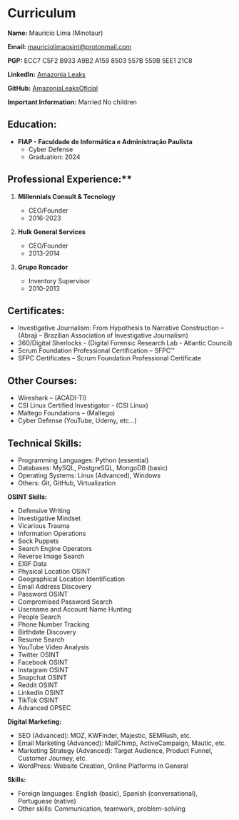 # Curriculum

**Name:**
Mauricio Lima (Minotaur)

**Email:**
mauriciolimaosint@protonmail.com

**PGP:**
ECC7 C5F2 B933 A9B2 A159 8503 557B 559B 5EE1 21C8

**LinkedIn:**
[Amazonia Leaks](https://www.linkedin.com/in/amazonia-leaks/)

**GitHub:**
[AmazoniaLeaksOficial](https://github.com/AmazoniaLeaksOficial)

**Important Information:**
Married
No children

## Education:
- **FIAP - Faculdade de Informática e Administração Paulista**
  - Cyber Defense
  - Graduation: 2024

## Professional Experience:**

1. **Millennials Consult & Tecnology**
   - CEO/Founder
   - 2016-2023

2. **Hulk General Services**
   - CEO/Founder
   - 2013-2014

3. **Grupo Roncador**
   - Inventory Supervisor
   - 2010-2013

## Certificates:
- Investigative Journalism: From Hypothesis to Narrative Construction – (Abraji – Brazilian Association of Investigative Journalism)
- 360/Digital Sherlocks - (Digital Forensic Research Lab - Atlantic Council)
- Scrum Foundation Professional Certification – SFPC™
- SFPC Certificates – Scrum Foundation Professional Certificate

## Other Courses:
- Wireshark – (ACADI-TI)
- CSI Linux Certified Investigator - (CSI Linux)
- Maltego Foundations – (Maltego)
- Cyber Defense (YouTube, Udemy, etc...)

## Technical Skills:
- Programming Languages: Python (essential)
- Databases: MySQL, PostgreSQL, MongoDB (basic)
- Operating Systems: Linux (Advanced), Windows
- Others: Git, GitHub, Virtualization

**OSINT Skills:**
- Defensive Writing
- Investigative Mindset
- Vicarious Trauma
- Information Operations
- Sock Puppets
- Search Engine Operators
- Reverse Image Search
- EXIF Data
- Physical Location OSINT
- Geographical Location Identification
- Email Address Discovery
- Password OSINT
- Compromised Password Search
- Username and Account Name Hunting
- People Search
- Phone Number Tracking
- Birthdate Discovery
- Resume Search
- YouTube Video Analysis
- Twitter OSINT
- Facebook OSINT
- Instagram OSINT
- Snapchat OSINT
- Reddit OSINT
- LinkedIn OSINT
- TikTok OSINT
- Advanced OPSEC

**Digital Marketing:**
- SEO (Advanced): MOZ, KWFinder, Majestic, SEMRush, etc.
- Email Marketing (Advanced): MailChimp, ActiveCampaign, Mautic, etc.
- Marketing Strategy (Advanced): Target Audience, Product Funnel, Customer Journey, etc.
- WordPress: Website Creation, Online Platforms in General

**Skills:**
- Foreign languages: English (basic), Spanish (conversational), Portuguese (native)
- Other skills: Communication, teamwork, problem-solving
